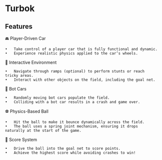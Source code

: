 # Turbok

## Features

🚘 Player-Driven Car

	•	Take control of a player car that is fully functional and dynamic.
	•	Experience realistic physics applied to the car’s wheels.

🛝 Interactive Environment

	•	Navigate through ramps (optional) to perform stunts or reach tricky areas.
	•	Interact with other objects on the field, including the goal net.

🤖 Bot Cars

	•	Randomly moving bot cars populate the field.
	•	Colliding with a bot car results in a crash and game over.

⚽ Physics-Based Ball

	•	Hit the ball to make it bounce dynamically across the field.
	•	The ball uses a spring joint mechanism, ensuring it drops naturally at the start of the game.

🥅 Score System

	•	Drive the ball into the goal net to score points.
	•	Achieve the highest score while avoiding crashes to win!
